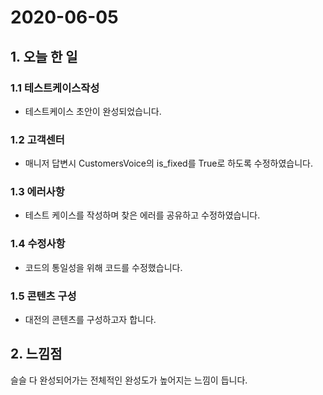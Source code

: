 # 2020-06-05

## 1. 오늘 한 일

### 1.1 테스트케이스작성

- 테스트케이스 초안이 완성되었습니다.



### 1.2 고객센터

- 매니저 답변시 CustomersVoice의 is_fixed를 True로 하도록 수정하였습니다.



### 1.3 에러사항 

- 테스트 케이스를 작성하며 찾은 에러를 공유하고 수정하였습니다.



### 1.4 수정사항

- 코드의 통일성을 위해 코드를 수정했습니다.



### 1.5 콘텐츠 구성

- 대전의 콘텐츠를 구성하고자 합니다.



## 2. 느낌점

슬슬 다 완성되어가는 전체적인 완성도가 높어지는 느낌이 듭니다.
